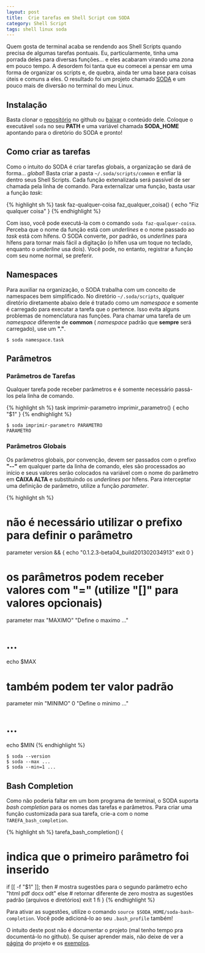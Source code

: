 ```yaml
---
layout: post
title:  Crie tarefas em Shell Script com SODA
category: Shell Script
tags: shell linux soda
---
```


Quem gosta de terminal acaba se rendendo aos Shell Scripts quando precisa de algumas tarefas
pontuais. Eu, particularmente, tinha uma porrada deles para diversas funções... e eles acabaram
virando uma zona em pouco tempo. A desordem foi tanta que eu comecei a pensar em uma forma de
organizar os scripts e, de quebra, ainda ter uma base para coisas úteis e comuns a eles. O resultado
foi um projeto chamado [SODA][] e um pouco mais de diversão no terminal do meu Linux.

## Instalação

Basta clonar o [repositório][soda] no github ou [baixar][soda_download] o conteúdo dele. Coloque o
executável `soda` no seu **PATH** e uma variável chamada **SODA_HOME** apontando para o diretório do
SODA e pronto!

## Como criar as tarefas

Como o intuito do SODA é criar tarefas globais, a organização se dará de forma... *global*! Basta
criar a pasta `~/.soda/scripts/common` e enfiar lá dentro seus Shell Scripts. Cada função
extenalizada será passível de ser chamada pela linha de comando. Para externalizar uma função, basta
usar a função *task*:

{% highlight sh %}
task faz-qualquer-coisa
faz_qualquer_coisa() {
  echo "Fiz qualquer coisa"
}
{% endhighlight %}

Com isso, você pode executá-la com o comando `soda faz-qualquer-coisa`. Perceba que o nome da função
está com *underlines* e o nome passado ao *task* está com hífens. O SODA converte, por padrão, os
*underlines* para hífens para tornar mais fácil a digitação (o hífen usa um toque no teclado,
enquanto o *underline* usa dois). Você pode, no entanto, registrar a função com seu nome normal, se
preferir.

## Namespaces

Para auxiliar na organização, o SODA trabalha com um conceito de namespaces bem simplificado. No
diretório `~/.soda/scripts`, qualquer diretório diretamente abaixo dele é tratado como um
*namespace* e somente é carregado para executar a tarefa que o pertence. Isso evita alguns problemas
de nomenclatura nas funções. Para chamar uma tarefa de um *namespace* diferente de **common** (
*namespace* padrão que **sempre** será carregado), use um **"."**.

    $ soda namespace.task

## Parâmetros

### Parâmetros de Tarefas

Qualquer tarefa pode receber parâmetros e é somente necessário passá-los pela linha de comando.

{% highlight sh %}
task imprimir-parametro
imprimir_parametro() {
  echo "$1"
}
{% endhighlight %}

    $ soda imprimir-parametro PARAMETRO
    PARAMETRO

### Parâmetros Globais

Os parâmetros globais, por convenção, devem ser passados com o prefixo **"--"** em qualquer parte da
linha de comando, eles são processados ao início e seus valores serão colocados na variável com o
nome do parâmetro em **CAIXA ALTA** e substituindo os *underlines* por hífens. Para interceptar uma
definição de parâmetro, utilize a função *parameter*.

{% highlight sh %}
# não é necessário utilizar o prefixo para definir o parâmetro
parameter version && {
  echo "0.1.2.3-beta04_build201302034913"
  exit 0
}

# os parâmetros podem receber valores com "=" (utilize "[]" para valores opcionais)
parameter max "MAXIMO" "Define o maximo ..."
# ...
echo $MAX

# também podem ter valor padrão
parameter min "MINIMO" 0 "Define o minimo ..."
# ...
echo $MIN
{% endhighlight %}

    $ soda --version
    $ soda --max ...
    $ soda --min=1 ...

## Bash Completion

Como não poderia faltar em um bom programa de terminal, o SODA suporta *bash completion* para os
nomes das tarefas e parâmetros. Para criar uma função customizada para sua tarefa, crie-a com o nome
`TAREFA_bash_completion`.

{% highlight sh %}
tarefa_bash_completion() {
  # indica que o primeiro parâmetro foi inserido
  if [[ -f "$1" ]]; then
    # mostra sugestões para o segundo parâmetro
    echo "html pdf docx odt"
  else
    # retornar diferente de zero mostra as sugestões padrão (arquivos e diretórios)
    exit 1
  fi
}
{% endhighlight %}

Para ativar as sugestões, utilize o comando `source $SODA_HOME/soda-bash-completion`. Você pode
adicioná-lo ao seu `.bash_profile` também!

O intuito deste post não é documentar o projeto (mal tenho tempo pra documentá-lo no github). Se
quiser aprender mais, não deixe de ver a [página][soda] do projeto e os [exemplos][soda_examples].

[soda]: <https://github.com/ataxexe/soda>
[soda_download]: <https://github.com/ataxexe/soda/archive/master.zip>
[soda_examples]: <https://github.com/ataxexe/soda/tree/master/examples>
